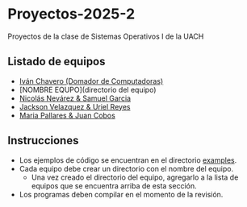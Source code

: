 # Proyectos-2025-2
Proyectos de la clase de Sistemas Operativos I de la UACH

## Listado de equipos

* [Iván Chavero (Domador de Computadoras)](examples)
* [NOMBRE EQUPO](directorio del equipo)
* [Nicolás Nevárez & Samuel Garcia](kerneles)
* [Jackson Velazquez & Uriel Reyes](JacksonVelazquez_UrielReyes)
* [Maria Pallares & Juan Cobos](Maria_y_Juan)

## Instrucciones

* Los ejemplos de código se encuentran en el directorio [examples](examples).
* Cada equipo debe crear un directorio con el nombre del equipo.
  * Una vez creado el directorio del equipo, agregarlo a la lista de equipos
    que se encuentra arriba de esta sección.
* Los programas deben compilar en el momento de la revisión.

